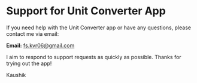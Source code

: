 # Support for Unit Converter App

If you need help with the Unit Converter app or have any questions, please contact me via email:

**Email:** fs.kvr06@gmail.com

I aim to respond to support requests as quickly as possible. Thanks for trying out the app!

Kaushik